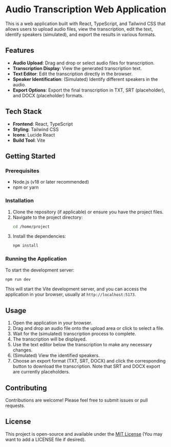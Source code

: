 # Audio Transcription Web Application

This is a web application built with React, TypeScript, and Tailwind CSS that allows users to upload audio files, view the transcription, edit the text, identify speakers (simulated), and export the results in various formats.

## Features

*   **Audio Upload**: Drag and drop or select audio files for transcription.
*   **Transcription Display**: View the generated transcription text.
*   **Text Editor**: Edit the transcription directly in the browser.
*   **Speaker Identification**: (Simulated) Identify different speakers in the audio.
*   **Export Options**: Export the final transcription in TXT, SRT (placeholder), and DOCX (placeholder) formats.

## Tech Stack

*   **Frontend**: React, TypeScript
*   **Styling**: Tailwind CSS
*   **Icons**: Lucide React
*   **Build Tool**: Vite

## Getting Started

### Prerequisites

*   Node.js (v18 or later recommended)
*   npm or yarn

### Installation

1.  Clone the repository (if applicable) or ensure you have the project files.
2.  Navigate to the project directory:
    ```bash
    cd /home/project
    ```
3.  Install the dependencies:
    ```bash
    npm install
    ```

### Running the Application

To start the development server:

```bash
npm run dev
```

This will start the Vite development server, and you can access the application in your browser, usually at `http://localhost:5173`.

## Usage

1.  Open the application in your browser.
2.  Drag and drop an audio file onto the upload area or click to select a file.
3.  Wait for the (simulated) transcription process to complete.
4.  The transcription will be displayed.
5.  Use the text editor below the transcription to make any necessary changes.
6.  (Simulated) View the identified speakers.
7.  Choose an export format (TXT, SRT, DOCX) and click the corresponding button to download the transcription. Note that SRT and DOCX export are currently placeholders.

## Contributing

Contributions are welcome! Please feel free to submit issues or pull requests.

## License

This project is open-source and available under the [MIT License](LICENSE) (You may want to add a LICENSE file if desired).
